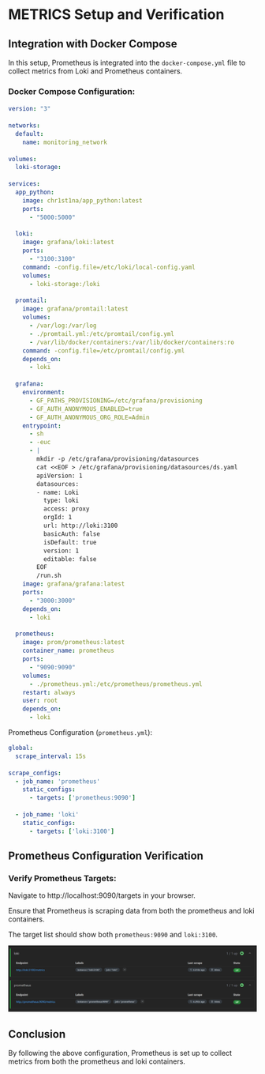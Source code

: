 # METRICS Setup and Verification

## Integration with Docker Compose

In this setup, Prometheus is integrated into the `docker-compose.yml` file to collect metrics from Loki and Prometheus containers.

### Docker Compose Configuration:

```yaml
version: "3"

networks:
  default:
    name: monitoring_network

volumes:
  loki-storage:

services:
  app_python:
    image: chr1st1na/app_python:latest
    ports:
      - "5000:5000"

  loki:
    image: grafana/loki:latest
    ports:
      - "3100:3100"
    command: -config.file=/etc/loki/local-config.yaml
    volumes:
      - loki-storage:/loki

  promtail:
    image: grafana/promtail:latest
    volumes:
      - /var/log:/var/log
      - ./promtail.yml:/etc/promtail/config.yml
      - /var/lib/docker/containers:/var/lib/docker/containers:ro
    command: -config.file=/etc/promtail/config.yml
    depends_on:
      - loki

  grafana:
    environment:
      - GF_PATHS_PROVISIONING=/etc/grafana/provisioning
      - GF_AUTH_ANONYMOUS_ENABLED=true
      - GF_AUTH_ANONYMOUS_ORG_ROLE=Admin
    entrypoint:
      - sh
      - -euc
      - |
        mkdir -p /etc/grafana/provisioning/datasources
        cat <<EOF > /etc/grafana/provisioning/datasources/ds.yaml
        apiVersion: 1
        datasources:
        - name: Loki
          type: loki
          access: proxy 
          orgId: 1
          url: http://loki:3100
          basicAuth: false
          isDefault: true
          version: 1
          editable: false
        EOF
        /run.sh
    image: grafana/grafana:latest
    ports:
      - "3000:3000"
    depends_on:
      - loki

  prometheus:
    image: prom/prometheus:latest
    container_name: prometheus
    ports:
      - "9090:9090"
    volumes:
      - ./prometheus.yml:/etc/prometheus/prometheus.yml
    restart: always
    user: root 
    depends_on:
      - loki
```

Prometheus Configuration (`prometheus.yml`):

```yaml
global:
  scrape_interval: 15s  

scrape_configs:
  - job_name: 'prometheus'
    static_configs:
      - targets: ['prometheus:9090']

  - job_name: 'loki'
    static_configs:
      - targets: ['loki:3100']
```

## Prometheus Configuration Verification
### Verify Prometheus Targets:
Navigate to http://localhost:9090/targets in your browser.

Ensure that Prometheus is scraping data from both the prometheus and loki containers.

The target list should show both `prometheus:9090` and `loki:3100`.

![Like this](22.png)


## Conclusion
By following the above configuration, Prometheus is set up to collect metrics from both the prometheus and loki containers.